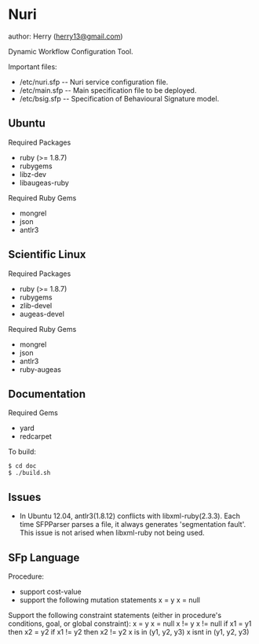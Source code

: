 Nuri
====
author: Herry (herry13@gmail.com)
 
Dynamic Workflow Configuration Tool.

Important files:
- <HOME>/etc/nuri.sfp -- Nuri service configuration file.
- <HOME>/etc/main.sfp -- Main specification file to be deployed.
- <HOME>/etc/bsig.sfp -- Specification of Behavioural Signature model.

Ubuntu
------
Required Packages
- ruby (>= 1.8.7)
- rubygems
- libz-dev
- libaugeas-ruby

Required Ruby Gems
- mongrel
- json
- antlr3

Scientific Linux
----------------
Required Packages
- ruby (>= 1.8.7)
- rubygems
- zlib-devel
- augeas-devel

Required Ruby Gems
- mongrel
- json
- antlr3
- ruby-augeas

Documentation
-------------
Required Gems
- yard
- redcarpet

To build:

    $ cd doc
    $ ./build.sh

Issues
------
- In Ubuntu 12.04, antlr3(1.8.12) conflicts with libxml-ruby(2.3.3). Each time SFPParser parses a file, it always generates 'segmentation fault'. This issue is not arised when libxml-ruby not being used.

SFp Language
------------
Procedure:
- support cost-value
- support the following mutation statements
	x = y
	x = null

Support the following constraint statements (either in procedure's conditions, goal, or global constraint):
	x = y
	x = null
	x != y
	x != null
	if x1 = y1 then x2 = y2
	if x1 != y2 then x2 != y2
	x is in (y1, y2, y3)
	x isnt in (y1, y2, y3)

